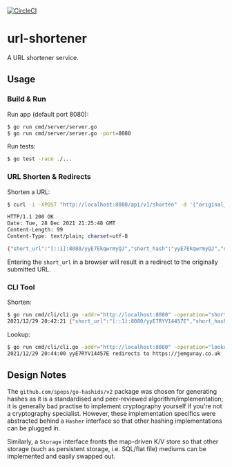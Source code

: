 [![CircleCI](https://circleci.com/gh/jemgunay/url-shortener/tree/master.svg?style=svg)](https://circleci.com/gh/jemgunay/url-shortener/tree/master)
# url-shortener

A URL shortener service.

## Usage

### Build & Run

Run app (default port 8080):
```bash
$ go run cmd/server/server.go
$ go run cmd/server/server.go -port=8080
```

Run tests:
```bash
$ go test -race ./...
```

### URL Shorten & Redirects

Shorten a URL:
```bash
$ curl -i -XPOST "http://localhost:8080/api/v1/shorten" -d '{"original_url": "https://jemgunay.co.uk"}'

HTTP/1.1 200 OK
Date: Tue, 28 Dec 2021 21:25:48 GMT
Content-Length: 99
Content-Type: text/plain; charset=utf-8

{"short_url":"[::1]:8080/yyE7EkqwrmyQJ","short_hash":"yyE7EkqwrmyQJ","original_url":"https://jemgunay.co.uk"}
```

Entering the `short_url` in a browser will result in a redirect to the originally submitted URL.

### CLI Tool

Shorten:
```bash
$ go run cmd/cli/cli.go -addr="http://localhost:8080" -operation="shorten" -original_url="https://jemgunay.co.uk"
2021/12/29 20:42:21 {"short_url":"[::1]:8080/yyE7RYV14457E","short_hash":"yyE7RYV14457E","original_url":"https://jemgunay.co.uk"}
```
Lookup:
```bash
$ go run cmd/cli/cli.go -addr="http://localhost:8080" -operation="lookup" -hash="yyE7RYV14457E"
2021/12/29 20:44:00 yyE7RYV14457E redirects to https://jemgunay.co.uk
```

## Design Notes

The `github.com/speps/go-hashids/v2` package was chosen for generating hashes as it is a standardised and peer-reviewed algorithm/implementation; it is generally bad practise to implement cryptography yourself if you're not a cryptography specialist. However, these implementation specifics were abstracted behind a `Hasher` interface so that other hashing implementations can be plugged in.

Similarly, a `Storage` interface fronts the map-driven K/V store so that other storage (such as persistent storage, i.e. SQL/flat file) mediums can be implemented and easily swapped out. 